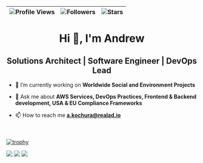 | ![Profile Views](https://komarev.com/ghpvc/?username=kochuraa&color=green&abbreviated=true) | ![Followers](https://img.shields.io/github/followers/kochuraa) | ![Stars](https://img.shields.io/github/stars/kochuraa) |
|--|--|--|

<h1 align="center">Hi 👋, I'm Andrew</h1>
<h2 align="center">Solutions Architect | Software Engineer | DevOps Lead</h2>

- 🔭 I’m currently working on **Worldwide Social and Environment Projects**

- 💬 Ask me about **AWS Services, DevOps Practices, Frontend & Backend development, USA & EU Compliance Frameworks**

- 📫 How to reach me **a.kochura@realad.io**

<br><br>
[![trophy](https://github-profile-trophy.vercel.app/?username=kochuraa)](https://github.com/ryo-ma/github-profile-trophy)
<!--
[![My GitHub Stats](https://github-readme-stats.vercel.app/api/?username=kochuraa&count_private=true&theme=tokyonight&showicons=true)]()
[![My GitHub Language Stats](https://github-readme-stats.vercel.app/api/top-langs/?username=kochuraa&langs_count=5&theme=tokyonight)]()
-->

![](https://github-readme-stats.vercel.app/api?username=kochuraa&theme=light&hide_border=false&include_all_commits=true&count_private=true)
![](https://github-readme-streak-stats.herokuapp.com/?user=kochuraa&theme=light&hide_border=false)
![](https://github-readme-stats.vercel.app/api/top-langs/?username=kochuraa&theme=light&hide_border=false&include_all_commits=true&count_private=true)
